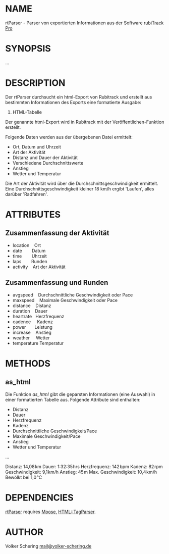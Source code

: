 # NAME

rtParser - Parser von exportierten Informationen aus der 
Software [rubiTrack Pro](https://www.rubitrack.com)

# SYNOPSIS

...

# DESCRIPTION

Der rtParser durchsucht ein html-Export von Rubitrack und erstellt aus
bestimmten Informationen des Exports eine formatierte Ausgabe:

1. HTML-Tabelle

Der genannte html-Export wird in Rubitrack mit der
Veröffentlichen-Funktion erstellt.

Folgende Daten werden aus der übergebenen Datei ermittelt:

- Ort, Datum und Uhrzeit
- Art der Aktivität
- Distanz und Dauer der Aktivität
- Verschiedene Durchschnittswerte
- Anstieg
- Wetter und Temperatur

Die Art der Aktivität wird über die Durchschnittsgeschwindigkeit ermittelt. 
Eine Durchschnittsgeschwindigkeit kleiner 18 km/h ergibt 'Laufen',
alles darüber 'Radfahren'. 

# ATTRIBUTES

## Zusammenfassung der Aktivität

- location    Ort
- date        Datum
- time        Uhrzeit
- laps        Runden
- activity    Art der Aktivität

## Zusammenfassung und Runden

- avgspeed    Durchschnittliche Geschwindigkeit oder Pace
- maxspeed    Maximale Geschwindigkeit oder Pace
- distance    Distanz
- duration    Dauer
- heartrate   Herzfrequenz
- cadence     Kadenz
- power       Leistung
- increase    Anstieg
- weather     Wetter
- temperature Temperatur

# METHODS

## as\_html

Die Funktion _as\_html_ gibt die geparsten Informationen (eine Auswahl) in einer
formatierten Tabelle aus.
Folgende Attribute sind enthalten:

- Distanz
- Dauer
- Herzfrequenz
- Kadenz
- Durchschnittliche Geschwindigkeit/Pace
- Maximale Geschwindigkeit/Pace
- Anstieg
- Wetter und Temperatur

...

<div>
      <tr align='right'>
        <td>Distanz:</td>
        <td>14,08 km</td>
        <td>Dauer:</td>
        <td>1:32:35 hrs</td>
      </tr>
      <tr align='right'>
        <td>Herzfrequenz:</td>
        <td>142 bpm</td>
        <td>Kadenz:</td>
        <td>82 rpm</td>
      </tr>
      <tr align='right'>
        <td>Geschwindigkeit:</td>
        <td>9,1 km/h</td>
        <td>Anstieg:</td>
        <td>45 m</td>
      </tr>
      <tr align='right'>
        <td>Max. Geschwindigkeit:</td>
        <td>10,4 km/h</td>
        <td>&nbsp;</td>
        <td>&nbsp;</td>
      </tr>
      <tr>
        <td colspan='4' align='right'>Bewölkt bei 1,0 ℃</td>
      </tr>
</div>

# DEPENDENCIES

[rtParser](https://metacpan.org/pod/rtParser) requires [Moose](https://metacpan.org/pod/Moose), [HTML::TagParser](https://metacpan.org/pod/HTML%3A%3ATagParser).

# AUTHOR

Volker Schering <mail@volker-schering.de>
